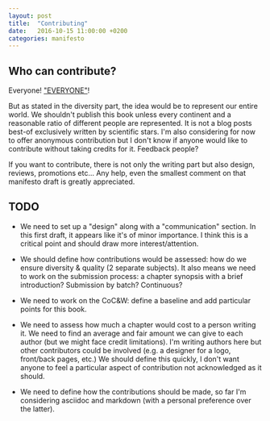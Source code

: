 ```yaml
---
layout: post
title:  "Contributing"
date:   2016-10-15 11:00:00 +0200
categories: manifesto
---
```



Who can contribute?
-------------------

Everyone! ["EVERYONE"](https://www.youtube.com/watch?v=MrTsuvykUZk "The Professional -- Everyone")!

But as stated in the diversity part, the idea would be to represent our entire world. We shouldn't publish this book unless every continent and a reasonable ratio of different people are represented. It is not a blog posts best-of exclusively written by scientific stars.
I'm also considering for now to offer anonymous contribution but I don't know if anyone would like to contribute without taking credits for it. Feedback people?

If you want to contribute, there is not only the writing part but also design, reviews, promotions etc... Any help, even the smallest comment on that manifesto draft is greatly appreciated.



TODO
----

- We need to set up a "design" along with a "communication" section. In this first draft, it appears like it's of minor importance. I think this is a critical point and should draw more interest/attention.

- We should define how contributions would be assessed: how do we ensure diversity & quality (2 separate subjects).
It also means we need to work on the submission process: a chapter synopsis with a brief introduction? Submission by batch? Continuous?

- We need to work on the CoC&W: define a baseline and add particular points for this book.

- We need to assess how much a chapter would cost to a person writing it. We need to find an average and fair amount we can give to each author (but we might face credit limitations). I'm writing authors here but other contributors could be involved (e.g. a designer for a logo, front/back pages, etc.)
We should define this quickly, I don't want anyone to feel a particular aspect of contribution not acknowledged as it should.

- We need to define how the contributions should be made, so far I'm considering asciidoc and markdown (with a personal preference over the latter).

